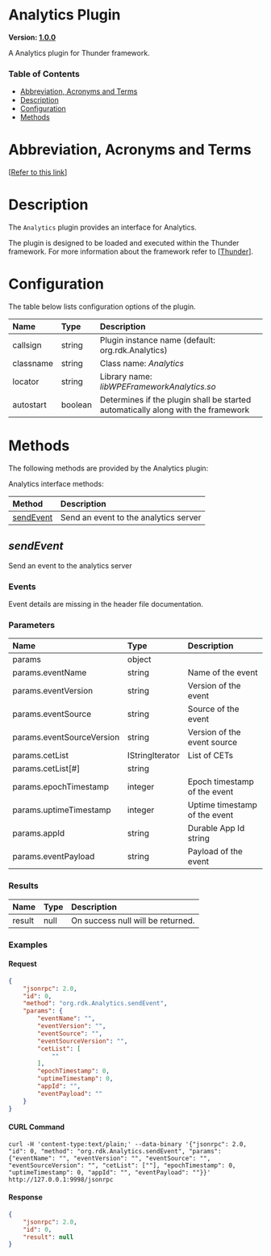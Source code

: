 <!-- Generated automatically, DO NOT EDIT! -->
<a id="Analytics_Plugin"></a>
# Analytics Plugin

**Version: [1.0.0](https://github.com/rdkcentral/entservices-apis/tree/main/apis/Analytics)**

A Analytics plugin for Thunder framework.

### Table of Contents

- [Abbreviation, Acronyms and Terms](#Abbreviation,_Acronyms_and_Terms)
- [Description](#Description)
- [Configuration](#Configuration)
- [Methods](#Methods)

<a id="Abbreviation,_Acronyms_and_Terms"></a>
# Abbreviation, Acronyms and Terms

[[Refer to this link](overview/aat.md)]

<a id="Description"></a>
# Description

The `Analytics` plugin provides an interface for Analytics.

The plugin is designed to be loaded and executed within the Thunder framework. For more information about the framework refer to [[Thunder](https://rdkcentral.github.io/Thunder/)].

<a id="Configuration"></a>
# Configuration

The table below lists configuration options of the plugin.

| Name | Type | Description |
| :-------- | :-------- | :-------- |
| callsign | string | Plugin instance name (default: org.rdk.Analytics) |
| classname | string | Class name: *Analytics* |
| locator | string | Library name: *libWPEFrameworkAnalytics.so* |
| autostart | boolean | Determines if the plugin shall be started automatically along with the framework |

<a id="Methods"></a>
# Methods

The following methods are provided by the Analytics plugin:

Analytics interface methods:

| Method | Description |
| :-------- | :-------- |
| [sendEvent](#sendEvent) | Send an event to the analytics server |

<a id="sendEvent"></a>
## *sendEvent*

Send an event to the analytics server

### Events
Event details are missing in the header file documentation.
### Parameters
| Name | Type | Description |
| :-------- | :-------- | :-------- |
| params | object |  |
| params.eventName | string | Name of the event |
| params.eventVersion | string | Version of the event |
| params.eventSource | string | Source of the event |
| params.eventSourceVersion | string | Version of the event source |
| params.cetList | IStringIterator | List of CETs |
| params.cetList[#] | string |  |
| params.epochTimestamp | integer | Epoch timestamp of the event |
| params.uptimeTimestamp | integer | Uptime timestamp of the event |
| params.appId | string | Durable App Id string |
| params.eventPayload | string | Payload of the event |
### Results
| Name | Type | Description |
| :-------- | :-------- | :-------- |
| result | null | On success null will be returned. |

### Examples


#### Request

```json
{
    "jsonrpc": 2.0,
    "id": 0,
    "method": "org.rdk.Analytics.sendEvent",
    "params": {
        "eventName": "",
        "eventVersion": "",
        "eventSource": "",
        "eventSourceVersion": "",
        "cetList": [
            ""
        ],
        "epochTimestamp": 0,
        "uptimeTimestamp": 0,
        "appId": "",
        "eventPayload": ""
    }
}
```


#### CURL Command

```curl
curl -H 'content-type:text/plain;' --data-binary '{"jsonrpc": 2.0, "id": 0, "method": "org.rdk.Analytics.sendEvent", "params": {"eventName": "", "eventVersion": "", "eventSource": "", "eventSourceVersion": "", "cetList": [""], "epochTimestamp": 0, "uptimeTimestamp": 0, "appId": "", "eventPayload": ""}}' http://127.0.0.1:9998/jsonrpc
```


#### Response

```json
{
    "jsonrpc": 2.0,
    "id": 0,
    "result": null
}
```


